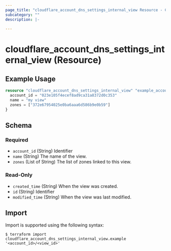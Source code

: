 ```yaml
---
page_title: "cloudflare_account_dns_settings_internal_view Resource - Cloudflare"
subcategory: ""
description: |-
  
---
```


# cloudflare_account_dns_settings_internal_view (Resource)



## Example Usage

```terraform
resource "cloudflare_account_dns_settings_internal_view" "example_account_dns_settings_internal_view" {
  account_id = "023e105f4ecef8ad9ca31a8372d0c353"
  name = "my view"
  zones = ["372e67954025e0ba6aaa6d586b9e0b59"]
}
```

<!-- schema generated by tfplugindocs -->
## Schema

### Required

- `account_id` (String) Identifier
- `name` (String) The name of the view.
- `zones` (List of String) The list of zones linked to this view.

### Read-Only

- `created_time` (String) When the view was created.
- `id` (String) Identifier
- `modified_time` (String) When the view was last modified.

## Import

Import is supported using the following syntax:

```shell
$ terraform import cloudflare_account_dns_settings_internal_view.example '<account_id>/<view_id>'
```

